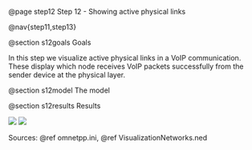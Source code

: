 @page step12 Step 12 - Showing active physical links

@nav{step11,step13}

@section s12goals Goals

In this step we visualize active physical links in a VoIP communication.
These display which node receives VoIP packets successfully from the sender device at the physical layer. 
<!--
Ebben a lépésben megmutatjuk a VoIP kommunikáció aktív fizikai linkjeit.
Ezek azt mutatják meg, hogy mely eszköz fogad VoIP csomagot a küldő eszköztől. 
Ezzel a visualizer-rel ellenőrizzük, hogy van-e fizikai kapcsolat két eszköz között.
-->

<!--
In this step we want to show the active physical links of the VoIP communication.
Physical links appear, when a node receives VoIP message. With this visualizer
we can monitor which network node transmits VoIP message and which node receives that.
-->

@section s12model The model

<!--
The communication is given, we need to handle the visualizer only.
We can turn off some visualizer, that can confuse us.
Now we have to use the physicalLinkVisualizer. We need to filter
which packets are considered to determine active links, in this case we are curious about
VoIP messages. This visualizer display an arrow from the sender to the receiver.
We can change the color, the width and the style of the arrow, and we can adjust how quickly
inactive links fade away. With the fadeOutMode we can set the base
of the elapsed time.

Here is the configuration:

@dontinclude omnetpp.ini
@skipline [Config Visualization10]
@until ####
-->

@section s12results Results

<img src="step12_phys_link_3d.gif">
<img src="step12_phys_link_2d.gif">
<!--
The VoIP application starts at 1s. Then the pedestrian0 sends the first VoIP message. Because only
the accessPoint0 is in its communication range, only between them appears an arrow. But when the sender
is the accessPoint0, and the destination is the pedestrian1, an array turns up towards
the pedestrian0 too. This happens, because the pedestrian0 is in the accessPoint0's communication
range too, so its wlan NIC also can receive the VoIP packet.The array always points
to the receiver.
-->

Sources: @ref omnetpp.ini, @ref VisualizationNetworks.ned
